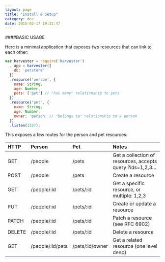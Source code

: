```yaml
---
layout: page
title: "Install & Setup"
category: doc
date: 2015-02-17 19:21:47
---
```

####BASIC USAGE

Here is a minimal application that exposes two resources that can link to each other:

```javascript
var harvester = require('harvester')
  , app = harvester({
    db: 'petstore'
  })
  .resource('person', {
    name: String,
    age: Number,
    pets: ['pet'] // "has many" relationship to pets
  })
  .resource('pet', {
    name: String,
    age: Number,
    owner: 'person' // "belongs to" relationship to a person
  })
  .listen(1337);
```

This exposes a few routes for the person and pet resources:

|HTTP|	Person|	Pet|	Notes|
|:--------------|:--------------|:-------------|:-----------------------|
|GET|	/people|	/pets|	Get a collection of resources, accepts query ?ids=1,2,3...|
|POST|	/people|	/pets|	Create a resource|
|GET|	/people/:id|	/pets/:id|	Get a specific resource, or multiple: 1,2,3|
|PUT|	/people/:id|	/pets/:id|	Create or update a resource|
|PATCH|	/people/:id|	/pets/:id|	Patch a resource (see RFC 6902)|
|DELETE|	/people/:id|	/pets/:id|	Delete a resource|
|GET|	/people/:id/pets|	/pets/:id/owner|	Get a related resource (one level deep)|